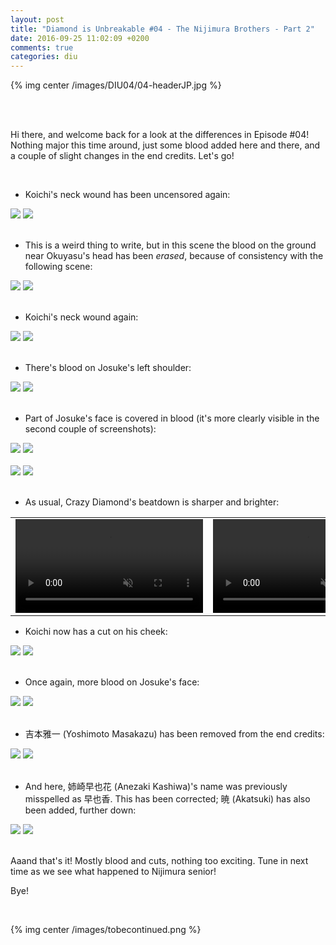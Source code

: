 ```yaml
---
layout: post
title: "Diamond is Unbreakable #04 - The Nijimura Brothers - Part 2"
date: 2016-09-25 11:02:09 +0200
comments: true
categories: diu
---
```


{% img center /images/DIU04/04-headerJP.jpg %}
<!-- more -->

<br>
<br>

Hi there, and welcome back for a look at the differences in Episode #04! Nothing major this time around, just some blood added here and there, and a couple of slight changes in the end credits. Let's go!

<br>

- Koichi's neck wound has been uncensored again:

<div id="container1" class="twentytwenty-container">
 <img src="./../images/DIU04/tv-06260.jpg" />
 <img src="./../images/DIU04/bd-06260.jpg" />
</div>

<br>

- This is a weird thing to write, but in this scene the blood on the ground near Okuyasu's head has been *erased*, because of consistency with the following scene:

<div id="container1" class="twentytwenty-container">
 <img src="./../images/DIU04/tv-06890.jpg" />
 <img src="./../images/DIU04/bd-06890.jpg" />
</div>

<br>

- Koichi's neck wound again:

<div id="container1" class="twentytwenty-container">
 <img src="./../images/DIU04/tv-11900.jpg" />
 <img src="./../images/DIU04/bd-11900.jpg" />
</div>

<br>

- There's blood on Josuke's left shoulder:

<div id="container1" class="twentytwenty-container">
 <img src="./../images/DIU04/tv-19275.jpg" />
 <img src="./../images/DIU04/bd-19275.jpg" />
</div>

<br>

- Part of Josuke's face is covered in blood (it's more clearly visible in the second couple of screenshots):

<div id="container1" class="twentytwenty-container">
 <img src="./../images/DIU04/tv-19690.jpg" />
 <img src="./../images/DIU04/bd-19690.jpg" />
</div>

<br>

<div id="container1" class="twentytwenty-container">
 <img src="./../images/DIU04/tv-20100.jpg" />
 <img src="./../images/DIU04/bd-20100.jpg" />
</div>

<br>

- As usual, Crazy Diamond's beatdown is sharper and brighter:

<table width="100%">
<tr>
<td align="left" valign="top" width="50%">
<video class='center' muted nocontrols autoplay playsinline loop preload='auto'>
  <source src="./../videos/DIU04/TV 01 - beatdown.webm" type='video/webm; codecs="vp8, vorbis"'>
  <source src="./../videos/DIU04/TV 01 - beatdown.mp4" type='video/mp4; codecs=avc1.42E01E,mp4a.40.2'>
</video>
</td>
<td align="left" valign="top" width="50%">
<video class='center' muted nocontrols autoplay playsinline loop preload='auto'>
  <source src="./../videos/DIU04/BD 01 - beatdown.webm" type='video/webm; codecs="vp8, vorbis"'>
  <source src="./../videos/DIU04/BD 01 - beatdown.mp4" type='video/mp4; codecs=avc1.42E01E,mp4a.40.2'>
</video>
</td>
</tr>
</table>

- Koichi now has a cut on his cheek:

<div id="container1" class="twentytwenty-container">
 <img src="./../images/DIU04/tv-28765.jpg" />
 <img src="./../images/DIU04/bd-28765.jpg" />
</div>

<br>

- Once again, more blood on Josuke's face:

<div id="container1" class="twentytwenty-container">
 <img src="./../images/DIU04/tv-28900.jpg" />
 <img src="./../images/DIU04/bd-28900.jpg" />
</div>

<br>

- 吉本雅一 (Yoshimoto Masakazu) has been removed from the end credits:

<div id="container1" class="twentytwenty-container">
 <img src="./../images/DIU04/tv-32520.jpg" />
 <img src="./../images/DIU04/bd-32520.jpg" />
</div>

<br>

- And here, 姉崎早也花 (Anezaki Kashiwa)'s name was previously misspelled as 早也香. This has been corrected; 暁 (Akatsuki) has also been added, further down:

<div id="container1" class="twentytwenty-container">
 <img src="./../images/DIU04/tv-32596.jpg" />
 <img src="./../images/DIU04/bd-32596.jpg" />
</div>

<br>

Aaand that's it! Mostly blood and cuts, nothing too exciting. Tune in next time as we see what happened to Nijimura senior!

Bye!

<br>

{% img center /images/tobecontinued.png %}
